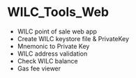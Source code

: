 # WILC_Tools_Web

- WILC point of sale web app
- Create WILC keystore file & PrivateKey
- Mnemonic to Private Key
- WILC address validation
- Check WILC balance
- Gas fee viewer
